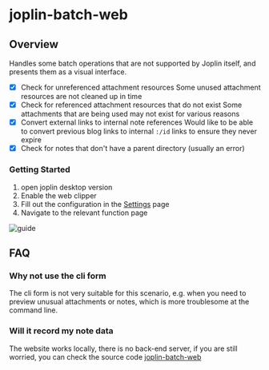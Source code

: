 # joplin-batch-web

## Overview

Handles some batch operations that are not supported by Joplin itself, and presents them as a visual interface.

- [x] Check for unreferenced attachment resources
      Some unused attachment resources are not cleaned up in time
- [x] Check for referenced attachment resources that do not exist
      Some attachments that are being used may not exist for various reasons
- [x] Convert external links to internal note references
      Would like to be able to convert previous blog links to internal `:/id` links to ensure they never expire
- [x] Check for notes that don't have a parent directory (usually an error)

### Getting Started

1. open joplin desktop version
2. Enable the web clipper
3. Fill out the configuration in the [Settings](https://joplin-utils.rxliuli.com/joplin-batch-web/#/settings) page
4. Navigate to the relevant function page

![guide](https://github.com/rxliuli/joplin-utils/raw/master/apps/joplin-batch-web/docs/images/guide.gif)

## FAQ

### Why not use the cli form

The cli form is not very suitable for this scenario, e.g. when you need to preview unusual attachments or notes, which is more troublesome at the command line.

### Will it record my note data

The website works locally, there is no back-end server, if you are still worried, you can check the source code [joplin-batch-web](https://github.com/rxliuli/joplin-utils/tree/master/apps/joplin-batch-web)
